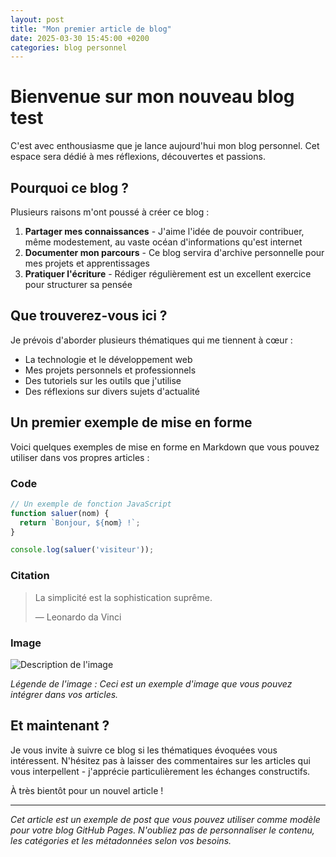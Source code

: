 ```yaml
---
layout: post
title: "Mon premier article de blog"
date: 2025-03-30 15:45:00 +0200
categories: blog personnel
---
```


# Bienvenue sur mon nouveau blog test

C'est avec enthousiasme que je lance aujourd'hui mon blog personnel. Cet espace sera dédié à mes réflexions, découvertes et passions.

## Pourquoi ce blog ?

Plusieurs raisons m'ont poussé à créer ce blog :

1. **Partager mes connaissances** - J'aime l'idée de pouvoir contribuer, même modestement, au vaste océan d'informations qu'est internet
2. **Documenter mon parcours** - Ce blog servira d'archive personnelle pour mes projets et apprentissages
3. **Pratiquer l'écriture** - Rédiger régulièrement est un excellent exercice pour structurer sa pensée

## Que trouverez-vous ici ?

Je prévois d'aborder plusieurs thématiques qui me tiennent à cœur :

- La technologie et le développement web
- Mes projets personnels et professionnels
- Des tutoriels sur les outils que j'utilise
- Des réflexions sur divers sujets d'actualité

## Un premier exemple de mise en forme

Voici quelques exemples de mise en forme en Markdown que vous pouvez utiliser dans vos propres articles :

### Code

```javascript
// Un exemple de fonction JavaScript
function saluer(nom) {
  return `Bonjour, ${nom} !`;
}

console.log(saluer('visiteur'));
```

### Citation

> La simplicité est la sophistication suprême.
> 
> — Leonardo da Vinci

### Image

![Description de l'image](https://via.placeholder.com/600x400?text=Image+d'exemple)

*Légende de l'image : Ceci est un exemple d'image que vous pouvez intégrer dans vos articles.*

## Et maintenant ?

Je vous invite à suivre ce blog si les thématiques évoquées vous intéressent. N'hésitez pas à laisser des commentaires sur les articles qui vous interpellent - j'apprécie particulièrement les échanges constructifs.

À très bientôt pour un nouvel article !

---

*Cet article est un exemple de post que vous pouvez utiliser comme modèle pour votre blog GitHub Pages. N'oubliez pas de personnaliser le contenu, les catégories et les métadonnées selon vos besoins.*